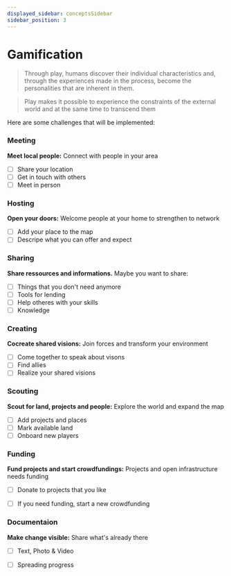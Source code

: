```yaml
---
displayed_sidebar: conceptsSidebar
sidebar_position: 3
---
```


# Gamification

> Through play, humans discover their individual characteristics and, through the experiences made in the process, become the personalities that are inherent in them.

> Play makes it possible to experience the constraints of the external world and at the same time to transcend them

Here are some challenges that will be implemented:

### Meeting
**Meet local people:** Connect with people in your area

- [ ] Share your location
- [ ] Get in touch with others
- [ ] Meet in person

### Hosting
**Open your doors:** Welcome people at your home to strengthen to network

- [ ] Add your place to the map
- [ ] Descripe what you can offer and expect

### Sharing
**Share ressources and informations.** Maybe you want to share:

- [ ] Things that you don't need anymore
- [ ] Tools for lending
- [ ] Help otheres with your skills
- [ ] Knowledge

### Creating
**Cocreate shared visions:** Join forces and transform your environment

- [ ] Come together to speak about visons
- [ ] Find allies
- [ ] Realize your shared visions

### Scouting
**Scout for land, projects and people:** Explore the world and expand the map

- [ ] Add projects and places
- [ ] Mark available land
- [ ] Onboard new players

### Funding
**Fund projects and start crowdfundings:** Projects and open infrastructure needs funding

- [ ] Donate to projects that you like
- [ ] If you need funding, start a new crowdfunding


### Documentaion

**Make change visible:** Share what's already there

- [ ] Text, Photo & Video
- [ ] Spreading progress

